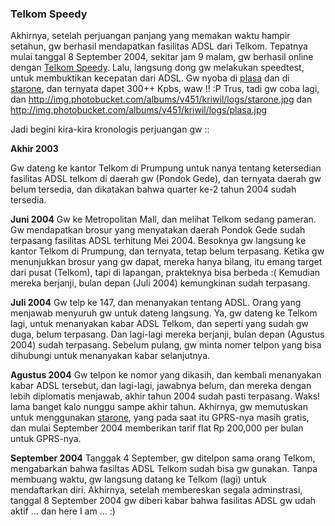 ### Telkom Speedy

Akhirnya, setelah perjuangan panjang yang memakan waktu hampir setahun, gw berhasil mendapatkan fasilitas ADSL dari Telkom. Tepatnya mulai tanggal 8 September 2004, sekitar jam 9 malam, gw berhasil online dengan <a href="http://www.telkomlink-dsl.net">Telkom Speedy</a>.
Lalu, langsung dong gw melakukan speedtest, untuk membuktikan kecepatan dari ADSL. Gw nyoba di <a href="http://www.plasa.com/bandwidthmeter/">plasa</a> dan di <a href="http://www.mystarone.com/speedtest/">starone</a>, dan ternyata dapet 300++ Kpbs, waw !! :P
Trus, tadi gw coba lagi, dan
http://img.photobucket.com/albums/v451/kriwil/logs/starone.jpg
dan
http://img.photobucket.com/albums/v451/kriwil/logs/plasa.jpg

Jadi begini kira-kira kronologis perjuangan gw ::

<!-- readmore --><b>Akhir 2003</b>
Gw dateng ke kantor Telkom di Prumpung untuk nanya tentang ketersedian fasilitas ADSL telkom di daerah gw (Pondok Gede), dan ternyata daerah gw belum tersedia, dan dikatakan bahwa quarter ke-2 tahun 2004 sudah tersedia.

<b>Juni 2004</b>
Gw ke Metropolitan Mall, dan melihat Telkom sedang pameran. Gw mendapatkan brosur yang menyatakan daerah Pondok Gede sudah terpasang fasilitas ADSL terhitung Mei 2004.
Besoknya gw langsung ke kantor Telkom di Prumpung, dan ternyata, tetap belum terpasang. Ketika gw menunjukkan brosur yang gw dapat, mereka hanya bilang, itu emang target dari pusat (Telkom), tapi di lapangan, prakteknya bisa berbeda :(
Kemudian mereka berjanji, bulan depan (Juli 2004) kemungkinan sudah terpasang.

<b>Juli 2004</b>
Gw telp ke 147, dan menanyakan tentang ADSL. Orang yang menjawab menyuruh gw untuk dateng langsung.
Ya, gw dateng ke Telkom lagi, untuk menanyakan kabar ADSL Telkom, dan seperti yang sudah gw duga, belum terpasang. Dan lagi-lagi mereka berjanji, bulan depan (Agustus 2004) sudah terpasang.
Sebelum pulang, gw minta nomer telpon yang bisa dihubungi untuk menanyakan kabar selanjutnya.

<b>Agustus 2004</b>
Gw telpon ke nomor yang dikasih, dan kembali menanyakan kabar ADSL tersebut, dan lagi-lagi, jawabnya belum, dan mereka dengan lebih diplomatis menjawab, akhir tahun 2004 sudah pasti terpasang. Waks! lama banget kalo nunggu sampe akhir tahun.
Akhirnya, gw memutuskan untuk menggunakan <a href="http://www.mystarone.com">starone</a>, yang pada saat itu GPRS-nya masih gratis, dan mulai September 2004 memberikan tarif flat Rp 200,000 per bulan untuk GPRS-nya.

<b>September 2004</b>
Tanggak 4 September, gw ditelpon sama orang Telkom, mengabarkan bahwa fasiltas ADSL Telkom sudah bisa gw gunakan. Tanpa membuang waktu, gw langsung datang ke Telkom (lagi) untuk mendaftarkan diri.
Akhirnya, setelah membereskan segala adminstrasi, tanggal 8 September 2004 gw diberi kabar bahwa fasilitas ADSL gw udah aktif ... dan here I am ... :)

<!-- {"time": "2004-09-09 07:49:03", "title": "Telkom Speedy"} -->
